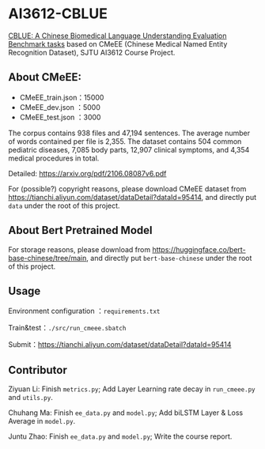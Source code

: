 # AI3612-CBLUE

[CBLUE: A Chinese Biomedical Language Understanding Evaluation Benchmark tasks](https://tianchi.aliyun.com/dataset/dataDetail?dataId=95414) based on CMeEE (Chinese Medical Named Entity Recognition Dataset), SJTU AI3612 Course Project.

## About CMeEE:

- CMeEE_train.json：15000
- CMeEE_dev.json ：5000
- CMeEE_test.json ：3000

The corpus contains 938 files and 47,194 sentences. The average number of words contained per file is 2,355. The dataset contains 504 common pediatric diseases, 7,085 body parts, 12,907 clinical symptoms, and 4,354 medical procedures in total.

Detailed: https://arxiv.org/pdf/2106.08087v6.pdf

For (possible?) copyright reasons, please download CMeEE dataset from https://tianchi.aliyun.com/dataset/dataDetail?dataId=95414,
and directly put `data` under the root of this project.

## About Bert Pretrained Model

For storage reasons, please download from https://huggingface.co/bert-base-chinese/tree/main, and directly put `bert-base-chinese` under the root of this project.

## Usage

Environment configuration ：`requirements.txt`

Train&test：`./src/run_cmeee.sbatch`

Submit：https://tianchi.aliyun.com/dataset/dataDetail?dataId=95414

## Contributor

Ziyuan Li: Finish `metrics.py`; Add Layer Learning rate decay in `run_cmeee.py` and `utils.py`.

Chuhang Ma: Finish `ee_data.py` and `model.py`; Add biLSTM Layer & Loss Average in `model.py`.

Juntu Zhao: Finish `ee_data.py` and `model.py`; Write the course report.
